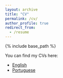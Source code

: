 ```yaml
---
layout: archive
title: "CV"
permalink: /cv/
author_profile: true
redirect_from:
  - /resume
---
```


{% include base_path %}

You can find my CVs here:

- [English](https://github.com/L-H-O/L-H-O.github.io/blob/master/files/cv/LHO_CV_EN.pdf)
- [Portuguese](https://github.com/L-H-O/L-H-O.github.io/blob/master/files/cv/LHO_CV.pdf)

